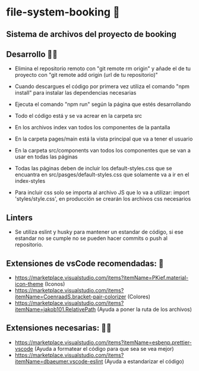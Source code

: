 # file-system-booking 🏨

## Sistema de archivos del proyecto de booking

## Desarrollo 👩‍💻

- Elimina el repositorio remoto con "git remote rm origin" y añade el de tu proyecto con "git remote add origin (url de tu repositorio)"

- Cuando  descargues el código por primera vez utiliza el comando "npm install" para instalar las dependencias necesarias

- Ejecuta el comando "npm run" según la página que estés desarrollando

- Todo el código está y se va acrear en la carpeta src

- En los archivos index van todos los componentes de la pantalla

- En la carpeta pages/main está la vista principal que va a tener el usuario

- En la carpeta src/components van todos los componentes que se van a usar en todas las páginas

- Todas las páginas deben de incluir los default-styles.css que se encuantra en src/pasges/default-styles.css que solamente va a ir en el index-styles

- Para incluir css solo se importa al archivo JS que lo va a utilizar: import 'styles/style.css', en producción se crearán los archivos css necesarios

## Linters

- Se utiliza eslint y husky para mantener un estandar de código, si ese estandar no se cumple no se pueden hacer commits o push al repositorio.


## Extensiones de vsCode recomendadas: 👾
  - https://marketplace.visualstudio.com/items?itemName=PKief.material-icon-theme (Iconos)
  - https://marketplace.visualstudio.com/items?itemName=CoenraadS.bracket-pair-colorizer (Colores)
  - https://marketplace.visualstudio.com/items?itemName=jakob101.RelativePath (Ayuda a poner la ruta de los archivos)

## Extensiones necesarias: 👷‍♂️
  - https://marketplace.visualstudio.com/items?itemName=esbenp.prettier-vscode (Ayuda a formatear el código para que sea se vea mejor)
  - https://marketplace.visualstudio.com/items?itemName=dbaeumer.vscode-eslint (Ayuda a estandarizar el código)
